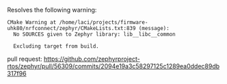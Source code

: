 Resolves the following warning:

```
CMake Warning at /home/laci/projects/firmware-uhk80/nrfconnect/zephyr/CMakeLists.txt:839 (message):
  No SOURCES given to Zephyr library: lib__libc__common

  Excluding target from build.
```

pull request:
https://github.com/zephyrproject-rtos/zephyr/pull/56309/commits/2094e19a3c58297125c1289ea0ddec89db317f96
